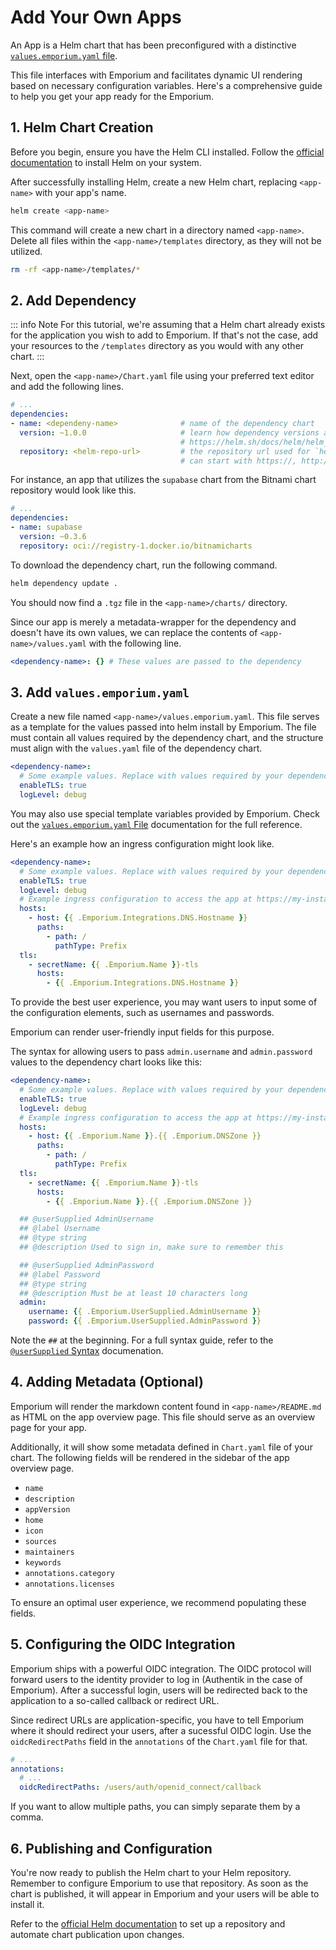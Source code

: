 # Add Your Own Apps

An App is a Helm chart that has been preconfigured with a distinctive [`values.emporium.yaml` file](../reference/values-emporium-yaml).

This file interfaces with Emporium and facilitates dynamic UI rendering based on necessary configuration variables. Here's a comprehensive guide to help you get your app ready for the Emporium.

## 1. Helm Chart Creation
Before you begin, ensure you have the Helm CLI installed. Follow the [official documentation](https://helm.sh/docs/intro/install/) to install Helm on your system.

After successfully installing Helm, create a new Helm chart, replacing `<app-name>` with your app's name.

```bash
helm create <app-name>
```

This command will create a new chart in a directory named `<app-name>`. Delete all files within the `<app-name>/templates` directory, as they will not be utilized.

```bash
rm -rf <app-name>/templates/*
```

## 2. Add Dependency

::: info Note
For this tutorial, we're assuming that a Helm chart already exists for the application you wish to add to Emporium. If that's not the case, add your resources to the `/templates` directory as you would with any other chart.
:::

Next, open the `<app-name>/Chart.yaml` file using your preferred text editor and add the following lines.

```yaml Chart.yaml
# ...
dependencies:
- name: <dependeny-name>              # name of the dependency chart
  version: ~1.0.0                     # learn how dependency versions are matched:
                                      # https://helm.sh/docs/helm/helm_dependency
  repository: <helm-repo-url>         # the repository url used for `helm repo add ...`
                                      # can start with https://, http:// or oci://
```

For instance, an app that utilizes the `supabase` chart from the Bitnami chart repository would look like this.

```yaml Chart.yaml
# ...
dependencies:
- name: supabase
  version: ~0.3.6
  repository: oci://registry-1.docker.io/bitnamicharts
```

To download the dependency chart, run the following command.

```bash
helm dependency update .
```

You should now find a `.tgz` file in the `<app-name>/charts/` directory.

Since our app is merely a metadata-wrapper for the dependency and doesn't have its own values, we can replace the contents of `<app-name>/values.yaml` with the following line.


```yaml
<dependency-name>: {} # These values are passed to the dependency
```

## 3. Add `values.emporium.yaml`

Create a new file named `<app-name>/values.emporium.yaml`. This file serves as a template for the values passed into helm install by Emporium. The file must contain all values required by the dependency chart, and the structure must align with the `values.yaml` file of the dependency chart.

```yaml values.emporium.yaml
<dependency-name>:
  # Some example values. Replace with values required by your dependency.
  enableTLS: true
  logLevel: debug
```

You may also use special template variables provided by Emporium. Check out the [`values.emporium.yaml` File](../reference/values-emporium-yaml.md) documentation for the full reference.

Here's an example how an ingress configuration might look like.

```yaml values.emporium.yaml
<dependency-name>:
  # Some example values. Replace with values required by your dependency.
  enableTLS: true
  logLevel: debug
  # Example ingress configuration to access the app at https://my-instance-name.cluster.example.org
  hosts:
    - host: {{ .Emporium.Integrations.DNS.Hostname }}
      paths:
        - path: /
          pathType: Prefix
  tls:
    - secretName: {{ .Emporium.Name }}-tls
      hosts:
        - {{ .Emporium.Integrations.DNS.Hostname }}
```

To provide the best user experience, you may want users to input some of the configuration elements, such as usernames and passwords.

Emporium can render user-friendly input fields for this purpose.

The syntax for allowing users to pass `admin.username` and `admin.password` values to the dependency chart looks like this:

```yaml values.emporium.yaml
<dependency-name>:
  # Some example values. Replace with values required by your dependency.
  enableTLS: true
  logLevel: debug
  # Example ingress configuration to access the app at https://my-instance-name.cluster.example.org
  hosts:
    - host: {{ .Emporium.Name }}.{{ .Emporium.DNSZone }}
      paths:
        - path: /
          pathType: Prefix
  tls:
    - secretName: {{ .Emporium.Name }}-tls
      hosts:
        - {{ .Emporium.Name }}.{{ .Emporium.DNSZone }}

  ## @userSupplied AdminUsername
  ## @label Username
  ## @type string
  ## @description Used to sign in, make sure to remember this

  ## @userSupplied AdminPassword
  ## @label Password
  ## @type string
  ## @description Must be at least 10 characters long
  admin:
    username: {{ .Emporium.UserSupplied.AdminUsername }}
    password: {{ .Emporium.UserSupplied.AdminPassword }}
```
Note the `##` at the beginning. For a full syntax guide, refer to the [`@userSupplied` Syntax](../reference/user-supplied-syntax) documenation.

## 4. Adding Metadata (Optional)

Emporium will render the markdown content found in `<app-name>/README.md` as HTML on the app overview page. This file should serve as an overview page for your app.

Additionally, it will show some metadata defined in `Chart.yaml` file of your chart. The following fields will be rendered in the sidebar of the app overview page.

* `name`
* `description`
* `appVersion`
* `home`
* `icon`
* `sources`
* `maintainers`
* `keywords`
* `annotations.category`
* `annotations.licenses`

To ensure an optimal user experience, we recommend populating these fields.

## 5. Configuring the OIDC Integration

Emporium ships with a powerful OIDC integration. The OIDC protocol will forward users to the identity provider to log in (Authentik in the case of Emporium). After a successful login, users will be redirected back to the application to a so-called callback or redirect URL.

Since redirect URLs are application-specific, you have to tell Emporium where it should redirect your users, after a sucessful OIDC login. Use the `oidcRedirectPaths` field in the `annotations` of the `Chart.yaml` file for that.

```yaml Chart.yaml
# ...
annotations:
  # ...
  oidcRedirectPaths: /users/auth/openid_connect/callback
```

If you want to allow multiple paths, you can simply separate them by a comma.

## 6. Publishing and Configuration

You're now ready to publish the Helm chart to your Helm repository. Remember to configure Emporium to use that repository. As soon as the chart is published, it will appear in Emporium and your users will be able to install it.

Refer to the [official Helm documentation](https://helm.sh/docs/topics/chart_repository/) to set up a repository and automate chart publication upon changes.
